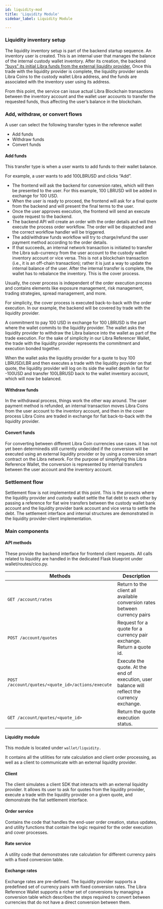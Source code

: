 ```yaml
---
id: liquidity-mod
title: 'Liquidity Module'
sidebar_label: Liquidity Module

---
```




### Liquidity inventory setup

The liquidity inventory setup is part of the backend startup sequence. An inventory user is created. This is an internal user that manages the balance of the internal custody wallet inventory. After its creation, the backend[ “buys” its initial Libra funds from the external liquidity provider.](liquidity#inventory-management) Once this trade with the liquidity provider is complete, the liquidity provider sends Libra Coins to the custody wallet Libra address, and the funds are associated with the inventory user using its address.

From this point, the service can issue actual Libra Blockchain transactions between the inventory account and the wallet user accounts to transfer the requested funds, thus affecting the user’s balance in the blockchain.

### Add, withdraw, or convert flows

A user can select the following transfer types in the reference wallet

* Add funds
* Withdraw funds
* Convert funds



#### Add funds

This transfer type is when a user wants to add funds to their wallet balance. 

For example, a user wants to add 100LBRUSD and clicks “Add”. 

* The frontend will ask the backend for conversion rates, which will then be presented to the user. For this example, 100 LBRUSD will be added in exchange for 100 USD. 
* When the user is ready to proceed, the frontend will ask for a final quote from the backend and will present the final terms to the user.
* Once the user approves execution, the frontend will send an execute quote request to the backend. 
* The backend API will create an order with the order details and will then execute the process order workflow. The order will be dispatched and the correct workflow handler will be triggered. 
* The add/withdraw funds workflow will try to charge/refund the user payment method according to the order details. 
* If that succeeds, an internal network transaction is initiated to transfer the Libra sub-currency from the user account to the custody wallet inventory account or vice versa. This is not a blockchain transaction (i.e., it is an off-chain transaction); rather it is just a way to update the internal balance of the user. After the internal transfer is complete, the wallet has to rebalance the inventory. This is the cover process. 

Usually, the cover process is independent of the order execution process and contains elements like exposure management, risk management, trading strategies, spread management, and more. 

For simplicity, the cover process is executed back-to-back with the order execution. In our example, the backend will be covered by trade with the liquidity provider. 

A commitment to pay 100 USD in exchange for 100 LBRUSD is the part where the wallet commits to the liquidity provider. The wallet asks the liquidity provider to withdraw the Libra balance into the wallet as part of the trade execution. For the sake of simplicity in our Libra Referencer Wallet, the trade with the liquidity provider represents the commitment and execution bonded together. 

When the wallet asks the liquidity provider for a quote to buy 100 LBRUSD/LBR and then executes a trade with the liquidity provider on that quote, the liquidity provider will log on its side the wallet depth in fiat for -100USD and transfer 100LBRUSD back to the wallet inventory account, which will now be balanced.


#### Withdraw funds

In the withdrawal process, things work the other way around. The user payment method is refunded, an internal transaction moves Libra Coins from the user account to the inventory account, and then in the cover process Libra Coins are traded in exchange for fiat back-to-back with the liquidity provider. 


#### Convert funds 

For converting between different Libra Coin currencies use cases. it has not yet been determinedis still currently undecided if the conversion will be executed using an external liquidity provider or by using a conversion smart contract on the Libra network. For the purpose of simplifying this Libra Reference Wallet, the conversion is represented by internal transfers between the user account and the inventory account. 


### Settlement flow

Settlement flow is not implemented at this point. This is the process where the liquidity provider and custody wallet settle the fiat debt to each other by passing a reference for fiat wire transfers between the custody wallet bank account and the liquidity provider bank account and vice versa to settle the debt. The settlement interface and internal structures are demonstrated in the liquidity provider-client implementation.  



### Main components

#### API methods

These provide the backend interface for frontend client requests. All calls related to liquidity are handled in the dedicated Flask blueprint under wallet/routes/cico.py.

| Methods                                           | Description                                                  |
| ------------------------------------------------- | ------------------------------------------------------------ |
| `GET /account/rates`                              | Return to the client all available conversion rates between currency pairs |
| `POST /account/quotes`                            | Request for a quote for a currency pair exchange. Return a quote id. |
| `POST /account/quotes/<quote_id>/actions/execute` | Execute the quote. At the end of execution, user balance will reflect the currency exchange. |
| `GET /account/quotes/<quote_id>`                  | Return the quote execution status.                           |



#### Liquidity module

This module is located under `wallet/liquidity.`

It contains all the utilities for rate calculation and client order processing, as well as a client to communicate with an external liquidity provider.

#### Client

The client simulates a client SDK that interacts with an external liquidity provider. It allows its user to ask for quotes from the liquidity provider, execute a trade with the liquidity provider on a given quote, and demonstrate the fiat settlement interface.

#### Order service

Contains the code that handles the end-user order creation, status updates, and utility functions that contain the logic required for the order execution and cover processes.

#### Rate service

A utility code that demonstrates rate calculation for different currency pairs with a fixed conversion table.

#### Exchange rates

Exchange rates are pre-defined. The liquidity provider supports a predefined set of currency pairs with fixed conversion rates. The Libra Reference Wallet supports a richer set of conversions by managing a conversion table which describes the steps required to convert between currencies that do not have a direct conversion between them.